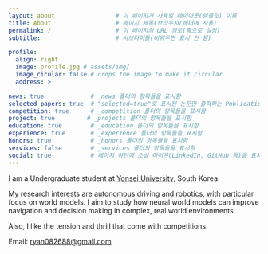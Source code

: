 ```yaml
---
layout: about                 # 이 페이지가 사용할 레이아웃(템플릿) 이름
title: About                  # 페이지 제목(브라우저/헤더에 사용)
permalink: /                  # 이 페이지의 URL 경로(홈으로 설정)
subtitle:                     # 서브타이틀(비워두면 표시 안 됨)

profile:
  align: right
  image: profile.jpg # assets/img/
  image_cicular: false # crops the image to make it circular
  address: > 

news: true             # _news 폴더의 항목들을 표시함
selected_papers: true  # "selected=true"로 표시된 논문만 출력하는 Publications 섹션 포함
competition: true      # _competition 폴더의 항목들을 표시함
project: true         # _projects 폴더의 항목들을 표시함
education: true        # _education 폴더의 항목들을 표시함
experience: true       # _experience 폴더의 항목들을 표시함
honors: true           # _honors 폴더의 항목들을 표시함
services: false        # _services 폴더의 항목들을 표시함
social: true           # 페이지 하단에 소셜 아이콘(LinkedIn, GitHub 등)을 표시함
---
```


I am a Undergraduate student at [Yonsei University](https://www.yonsei.ac.kr/sc/index.do), South Korea.

My research interests are autonomous driving and robotics, with particular focus on world models. I aim to study how neural world models can improve navigation and decision making in complex, real world environments.


Also, I like the tension and thrill that come with competitions.

Email: [ryan082688@gmail.com](mailto:ryan082688@gmail.com)
